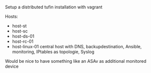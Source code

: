 Setup a distributed tufin installation with vagrant

Hosts:
- host-st
- host-sc
- host-ds-01
- host-rc-01
- host-linux-01
  central host with DNS, backupdestination, Ansible, monitoring, IPtables as topologie, Syslog
  

Would be nice to have something like an ASAv as additional monitored device
